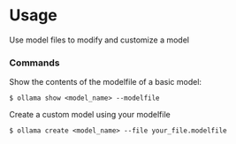 # Usage
Use model files to modify and customize a model

### Commands

Show the contents of the modelfile of a basic model:
```
$ ollama show <model_name> --modelfile 
```

Create a custom model using your modelfile
```
$ ollama create <model_name> --file your_file.modelfile
```